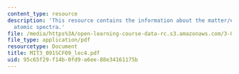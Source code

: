 ```yaml
---
content_type: resource
description: 'This resource contains the information about the matter/energy interactions:
  atomic spectra.'
file: /media/https%3A/open-learning-course-data-rc.s3.amazonaws.com/3-091sc-introduction-to-solid-state-chemistry-fall-2010/95c65f29f14b0fd9a6ee88e34161175b_MIT3_091SCF09_lec4.pdf
file_type: application/pdf
resourcetype: Document
title: MIT3_091SCF09_lec4.pdf
uid: 95c65f29-f14b-0fd9-a6ee-88e34161175b
---
```

